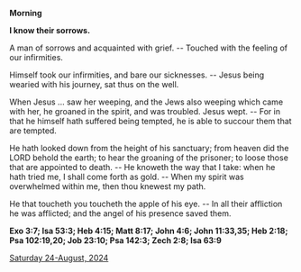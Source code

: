 **Morning**

**I know their sorrows.**
 
A man of sorrows and acquainted with grief. -- Touched with the feeling of our infirmities.
 
Himself took our infirmities, and bare our sicknesses. -- Jesus being wearied with his journey, sat thus on the well.
 
When Jesus ... saw her weeping, and the Jews also weeping which came with her, he groaned in the spirit, and was troubled. Jesus wept. -- For in that he himself hath suffered being tempted, he is able to succour them that are tempted.
 
He hath looked down from the height of his sanctuary; from heaven did the LORD behold the earth; to hear the groaning of the prisoner; to loose those that are appointed to death. -- He knoweth the way that I take: when he hath tried me, I shall come forth as gold. -- When my spirit was overwhelmed within me, then thou knewest my path.
 
He that toucheth you toucheth the apple of his eye. -- In all their affliction he was afflicted; and the angel of his presence saved them.  

**Exo 3:7; Isa 53:3; Heb 4:15; Matt 8:17; John 4:6; John 11:33,35; Heb 2:18; Psa 102:19,20; Job 23:10; Psa 142:3; Zech 2:8; Isa 63:9**

[Saturday 24-August, 2024](https://t.me/daily_light)
